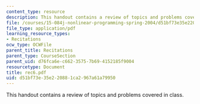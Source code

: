 ```yaml
---
content_type: resource
description: This handout contains a review of topics and problems covered in class.
file: /courses/15-084j-nonlinear-programming-spring-2004/d51bf73e35e220881ca2967a61a79950_rec6.pdf
file_type: application/pdf
learning_resource_types:
- Recitations
ocw_type: OCWFile
parent_title: Recitations
parent_type: CourseSection
parent_uid: d76fca6e-c662-3575-7b69-4152185f9004
resourcetype: Document
title: rec6.pdf
uid: d51bf73e-35e2-2088-1ca2-967a61a79950
---
```

This handout contains a review of topics and problems covered in class.

